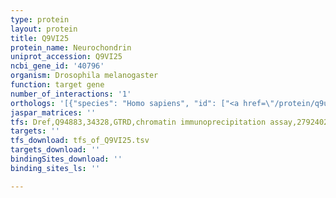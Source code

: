 ```yaml
---
type: protein
layout: protein
title: Q9VI25
protein_name: Neurochondrin
uniprot_accession: Q9VI25
ncbi_gene_id: '40796'
organism: Drosophila melanogaster
function: target gene
number_of_interactions: '1'
orthologs: '[{"species": "Homo sapiens", "id": ["<a href=\"/protein/q9ubb6\">Q9UBB6</a>"]}, {"species": "Danio rerio", "id": ["A0A0R4ILN3"]}, {"species": "Mus musculus", "id": ["<a href=\"/protein/q9z0e0\">Q9Z0E0</a>"]}, {"species": "Rattus norvegicus", "id": ["<a href=\"/protein/o35095\">O35095</a>"]}]'
jaspar_matrices: ''
tfs: Dref,Q94883,34328,GTRD,chromatin immunoprecipitation assay,27924024%5Buid%5D,No
targets: ''
tfs_download: tfs_of_Q9VI25.tsv
targets_download: ''
bindingSites_download: ''
binding_sites_ls: ''

---
```


